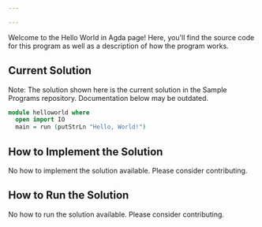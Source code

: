 ```yaml
---

---
```


Welcome to the Hello World in Agda page! Here, you'll find the source code for this program as well as a description of how the program works.

## Current Solution

Note: The solution shown here is the current solution in the Sample Programs repository. Documentation below may be outdated.

```Agda
module helloworld where
  open import IO
  main = run (putStrLn "Hello, World!")

```

## How to Implement the Solution

No how to implement the solution available. Please consider contributing.

## How to Run the Solution

No how to run the solution available. Please consider contributing.